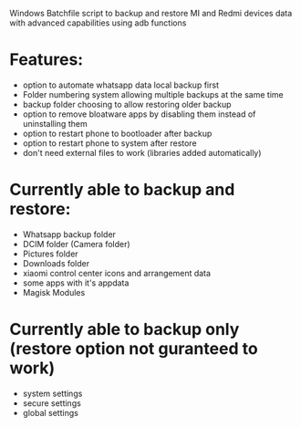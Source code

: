 Windows Batchfile script to backup and restore MI and Redmi devices data with advanced capabilities using adb functions

# Features:
- option to automate whatsapp data local backup first  
- Folder numbering system allowing multiple backups at the same time
- backup folder choosing to allow restoring older backup
- option to remove bloatware apps by disabling them instead of uninstalling them
- option to restart phone to bootloader after backup 
- option to restart phone to system after restore 
- don't need external files to work (libraries added automatically)

# Currently able to backup and restore:
+ Whatsapp backup folder
+ DCIM folder (Camera folder)
+ Pictures folder
+ Downloads folder
+ xiaomi control center icons and arrangement data
+ some apps with it's appdata
+ Magisk Modules

# Currently able to backup only (restore option not guranteed to work)
+ system settings
+ secure settings
+ global settings
